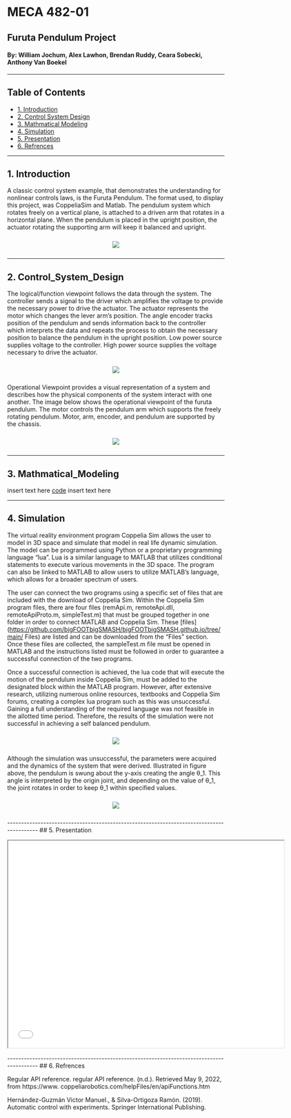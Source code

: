 # MECA 482-01 
  
##  Furuta Pendulum Project
  
####  By: William Jochum, Alex Lawhon, Brendan Ruddy, Ceara Sobecki, Anthony Van Boekel
-----------------------------------------------------------------------------------------
## Table of Contents
- [1. Introduction](#1-Introduction)
- [2. Control System Design](#2-Control_System_Design)
- [3. Mathmatical Modeling](#3-Mathmatical_Modeling)
- [4. Simulation](#4-Simulation)
- [5. Presentation](#5-Presentation)
- [6. Refrences](#6-Refrences)

-----------------------------------------------------------------------------------------
## 1. Introduction

A classic control system example, that demonstrates the understanding for nonlinear controls laws, is the 
Furuta Pendulum.
The format used, to display this project, was CoppeliaSim and Matlab. The pendulum system which rotates 
freely on a vertical plane, is attached to a driven arm that rotates in a horizontal plane. When the 
pendulum is placed in the upright position, the actuator rotating the supporting arm will keep it 
balanced and upright. 


<p align = "center">
  <img src = "Images/Capabilities_Database.PNG" style="margin:10px 10px">
</p>

-----------------------------------------------------------------------------------------
## 2. Control_System_Design

The logical/function viewpoint follows the data through the system. The controller sends a signal to the 
driver which amplifies the voltage to provide the necessary power to drive the actuator. The actuator 
represents the motor which changes the lever arm’s position. The angle encoder tracks position of the 
pendulum and sends information back to the controller which interprets the data and repeats the process 
to obtain the necessary position to balance the pendulum in the upright position. Low power source 
supplies voltage to the controller. High power source supplies the voltage necessary to drive the 
actuator.


<p align = "center">
  <img src = "Images/Logical.png" style="margin:10px 10px">
</p>

Operational Viewpoint provides a visual representation of a system and describes how the physical 
components of the system interact with one another. The image below shows the operational viewpoint of 
the furuta pendulum. The motor controls the pendulum arm which supports the freely rotating pendulum. 
Motor, arm, encoder, and pendulum are supported by the chassis.

<p align = "center">
  <img src = "Images/Operational.png" style="margin:10px 10px">
</p>

-----------------------------------------------------------------------------------------
## 3. Mathmatical_Modeling

insert text here
 [code](Meca482_FurutaProject_Group3_Matlab.m) 
 insert text here
 

-----------------------------------------------------------------------------------------
## 4. Simulation

The virtual reality environment program Coppelia Sim allows the user to model in 3D space and simulate 
that model in real life dynamic simulation. The model can be programmed using Python or a proprietary 
programming language “lua”. Lua is a similar language to MATLAB that utilizes conditional statements to 
execute various movements in the 3D space. The program can also be linked to MATLAB to allow users to 
utilize MATLAB’s language, which allows for a broader spectrum of users. 

The user can connect the two programs using a specific set of  files that are included with the download 
of Coppelia Sim. Within the Coppelia Sim program files, there are four files (remApi.m, remoteApi.dll, 
remoteApiProto.m, simpleTest.m) that must be grouped together in one folder in order to connect MATLAB 
and Coppelia Sim. These [files](https://github.com/bigFOOTbigSMASH/bigFOOTbigSMASH.github.io/tree/main/
Files) are listed and can be downloaded from the “Files” section. Once these files are collected, the 
sampleTest.m file must be opened in MATLAB and the instructions listed must be followed in order to 
guarantee a successful connection of the two programs. 

Once a successful connection is achieved, the lua code that will execute the motion of the pendulum 
inside Coppelia Sim, must be added to the designated block within the MATLAB program. However, after 
extensive research, utilizing numerous online resources, textbooks and Coppelia Sim forums, creating a 
complex lua program such as this was unsuccessful. Gaining a full understanding of the required language 
was not feasible in the allotted time period. Therefore, the results of the simulation were not 
successful in achieving a self balanced pendulum.

<p align = "center">
  <img src = "Images/FBD_Furuta.png" style="margin:10px 10px">
</p>

Although the simulation was unsuccessful, the parameters were acquired and the dynamics of the system 
that were derived. Illustrated in figure above, the pendulum is swung about the y-axis creating the angle 
θ_1. This angle is interpreted by the origin joint, and depending on the value of θ_1, the joint rotates 
in order to keep θ_1 within specified values. 


<p align = "center">
  <img src = "Images/Matlab_results.png" style="margin:10px 10px">
</p>
-----------------------------------------------------------------------------------------
## 5. Presentation

<p align = "center">
  <iframe src="presentation/Furuta Pendulum Sim.mp4" width="640" height="480" allow="autoplay"> </iframe>
</p>
-----------------------------------------------------------------------------------------
## 6. Refrences
 
Regular API reference. regular API reference. (n.d.). Retrieved May 9, 2022, from https://www.
coppeliarobotics.com/helpFiles/en/apiFunctions.htm 

Hernández-Guzmán Victor Manuel., & Silva-Ortigoza Ramón. (2019). Automatic control with experiments. 
Springer International Publishing. 
